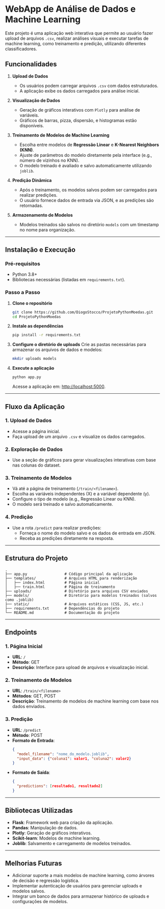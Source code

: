 # **WebApp de Análise de Dados e Machine Learning**

Este projeto é uma aplicação web interativa que permite ao usuário fazer upload de arquivos `.csv`, realizar análises visuais e executar tarefas de machine learning, como treinamento e predição, utilizando diferentes classificadores. 

## **Funcionalidades**

1. **Upload de Dados**  
   - Os usuários podem carregar arquivos `.csv` com dados estruturados.  
   - A aplicação exibe os dados carregados para análise inicial.

2. **Visualização de Dados**  
   - Geração de gráficos interativos com `Plotly` para análise de variáveis.  
   - Gráficos de barras, pizza, dispersão, e histogramas estão disponíveis.  

3. **Treinamento de Modelos de Machine Learning**  
   - Escolha entre modelos de **Regressão Linear** e **K-Nearest Neighbors (KNN)**.  
   - Ajuste de parâmetros do modelo diretamente pela interface (e.g., número de vizinhos no KNN).  
   - O modelo treinado é avaliado e salvo automaticamente utilizando `joblib`.

4. **Predição Dinâmica**  
   - Após o treinamento, os modelos salvos podem ser carregados para realizar predições.  
   - O usuário fornece dados de entrada via JSON, e as predições são retornadas.

5. **Armazenamento de Modelos**  
   - Modelos treinados são salvos no diretório `models` com um timestamp no nome para organização.

---

## **Instalação e Execução**

### **Pré-requisitos**
- Python 3.8+
- Bibliotecas necessárias (listadas em `requirements.txt`).

### **Passo a Passo**

1. **Clone o repositório**
   ```bash
   git clone https://github.com/DiogoStocco/ProjetoPythonMoedas.git
   cd ProjetoPythonMoedas
   ```

2. **Instale as dependências**
   ```bash
   pip install -r requirements.txt
   ```

3. **Configure o diretório de uploads**
   Crie as pastas necessárias para armazenar os arquivos de dados e modelos:
   ```bash
   mkdir uploads models
   ```

4. **Execute a aplicação**
   ```bash
   python app.py
   ```
   Acesse a aplicação em: [http://localhost:5000](http://localhost:5000).

---

## **Fluxo da Aplicação**

### 1. **Upload de Dados**
   - Acesse a página inicial.  
   - Faça upload de um arquivo `.csv` e visualize os dados carregados.  

### 2. **Exploração de Dados**
   - Use a seção de gráficos para gerar visualizações interativas com base nas colunas do dataset.  

### 3. **Treinamento de Modelos**
   - Vá até a página de treinamento (`/train/<filename>`).  
   - Escolha as variáveis independentes (X) e a variável dependente (y).  
   - Configure o tipo de modelo (e.g., Regressão Linear ou KNN).  
   - O modelo será treinado e salvo automaticamente.  

### 4. **Predição**
   - Use a rota `/predict` para realizar predições:
     - Forneça o nome do modelo salvo e os dados de entrada em JSON.
     - Receba as predições diretamente na resposta.

---

## **Estrutura do Projeto**

```plaintext
.
├── app.py                 # Código principal da aplicação
├── templates/             # Arquivos HTML para renderização
│   ├── index.html         # Página inicial
│   ├── train.html         # Página de treinamento
├── uploads/               # Diretório para arquivos CSV enviados
├── models/                # Diretório para modelos treinados (salvos como .joblib)
├── static/                # Arquivos estáticos (CSS, JS, etc.)
├── requirements.txt       # Dependências do projeto
└── README.md              # Documentação do projeto
```

---

## **Endpoints**

### **1. Página Inicial**
- **URL**: `/`
- **Método**: GET
- **Descrição**: Interface para upload de arquivos e visualização inicial.

### **2. Treinamento de Modelos**
- **URL**: `/train/<filename>`
- **Métodos**: GET, POST
- **Descrição**: Treinamento de modelos de machine learning com base nos dados enviados.

### **3. Predição**
- **URL**: `/predict`
- **Método**: POST
- **Formato de Entrada**:
  ```json
  {
    "model_filename": "nome_do_modelo.joblib",
    "input_data": {"coluna1": valor1, "coluna2": valor2}
  }
  ```
- **Formato de Saída**:
  ```json
  {
    "predictions": [resultado1, resultado2]
  }
  ```

---

## **Bibliotecas Utilizadas**

- **Flask**: Framework web para criação da aplicação.
- **Pandas**: Manipulação de dados.
- **Plotly**: Geração de gráficos interativos.
- **Scikit-learn**: Modelos de machine learning.
- **Joblib**: Salvamento e carregamento de modelos treinados.

---

## **Melhorias Futuras**

- Adicionar suporte a mais modelos de machine learning, como árvores de decisão e regressão logística.
- Implementar autenticação de usuários para gerenciar uploads e modelos salvos.
- Integrar um banco de dados para armazenar histórico de uploads e configurações de modelos.